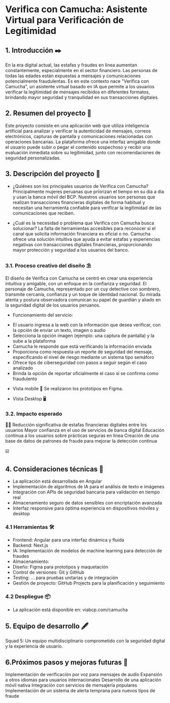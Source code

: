 # Verifica con Camucha: Asistente Virtual para Verificación de Legitimidad

## 1. Introducción ✒️
En la era digital actual, las estafas y fraudes en línea aumentan constantemente, especialmente en el sector financiero. Las personas de todas las edades están expuestas a mensajes y comunicaciones potencialmente fraudulentas. Es en este contexto nace "Verifica con Camucha", un asistente virtual basado en IA que permite a los usuarios verificar la legitimidad de mensajes recibidos en diferentes formatos, brindando mayor seguridad y tranquilidad en sus transacciones digitales.

## 2. Resumen del proyecto 📝
Este proyecto consiste en una aplicación web que utiliza inteligencia artificial para analizar y verificar la autenticidad de mensajes, correos electrónicos, capturas de pantalla y comunicaciones relacionadas con operaciones bancarias. La plataforma ofrece una interfaz amigable donde el usuario puede subir o pegar el contenido sospechoso y recibir una evaluación inmediata sobre su legitimidad, junto con recomendaciones de seguridad personalizadas.

## 3. Descripción del proyecto 📔
  * ¿Quiénes son los principales usuarios de Verifica con Camucha?
    Principalmente mujeres peruanas que priorizan el tiempo en su día a día y usan la banca móvil del BCP. Nuestros usuarios son personas que realizan transacciones financieras digitales de forma habitual y necesitan una herramienta confiable para verificar la legitimidad de las comunicaciones que reciben.

  * ¿Cuál es la necesidad o problema que Verifica con Camucha busca solucionar?
  La falta de herramientas accesibles para reconocer si el canal que solicita información financiera es oficial o no. Camucha ofrece una solución intuitiva que ayuda a evitar estafas y experiencias negativas con transacciones digitales financieras, proporcionando mayor protección y seguridad a los usuarios del banco.

### 3.1. Proceso creativo del diseño ⛱️
El diseño de Verifica con Camucha se centró en crear una experiencia intuitiva y amigable, con un enfoque en la confianza y seguridad. El personaje de Camucha, representado por un cuy detective con sombrero, transmite cercanía, confianza y un toque de identidad nacional. Su mirada atenta y postura observadora comunican su papel de guardián y aliado en la seguridad digital de los usuarios peruanos.
 *   Funcionamiento del servicio:

  - El usuario ingresa a la web con la información que desea verificar, con la opción de enviar un texto, imagen o audio
  - Selecciona la opción imagen (ejemplo: una captura de pantalla) y la sube a la plataforma
  - Camucha le responde que está verificando la información enviada
  - Proporciona como respuesta un reporte de seguridad del mensaje, especificando el nivel de riesgo mediante un sistema tipo semáforo
  - Ofrece tips de ciberseguridad con pasos a seguir según el caso analizado
  - Brinda la opción de reportar oficialmente el caso si se confirma como fraudulento

* Vista mobile 📱 Se realizaron los prototipos en Figma.



* Vista Desktop 🖥️



### 3.2.  Impacto esperado
🧑‍💻 Reducción significativa de estafas financieras digitales entre los usuarios
Mayor confianza en el uso de servicios de banca digital
Educación continua a los usuarios sobre prácticas seguras en línea
Creación de una base de datos de patrones de fraude para mejorar la detección continua

  ☑️


## 4. Consideraciones técnicas  🚀
* La aplicación está desarrollada en Angular
* Implementación de algoritmos de IA para el análisis de texto e imágenes
* Integración con APIs de seguridad bancaria para validación en tiempo real
* Almacenamiento seguro de datos sensibles con encriptación avanzada
* Interfaz responsive para óptima experiencia en dispositivos móviles y desktop
 ### 4.1 Herramientas 🛠️
 * Frontend: Angular para una interfaz dinámica y fluida
 * Backend: Next.js
 * IA: Implementación de modelos de machine learning para detección de fraudes
 * Almacenamiento:
 * Diseño: Figma para prototipos y maquetación
 * Control de versiones: Git y GitHub
 * Testing: ... para pruebas unitarias y de integración
 * Gestión de proyecto: GitHub Projects para la planificación y seguimiento
 ### 4.2 Despliegue 📦
  * La aplicación está disponible en: viabcp.com/camucha


 ## 5. Equipo de desarrollo 🖋️
  Squad 5: Un equipo multidisciplinario comprometido con la seguridad digital y la experiencia de usuario.

 ## 6.Próximos pasos y mejoras futuras 🔮

Implementación de verificación por voz para mensajes de audio
Expansión a otros idiomas para usuarios internacionales
Desarrollo de una aplicación móvil nativa
Integración con servicios de mensajería populares
Implementación de un sistema de alerta temprana para nuevos tipos de fraude
